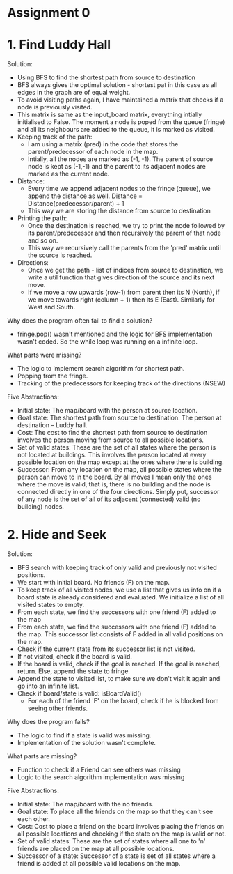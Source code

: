 # Assignment 0

# 1. Find  Luddy Hall

Solution:

- Using BFS to find the shortest path from source to destination
- BFS always gives the optimal solution - shortest pat in this case as all edges in the graph are of equal weight.
- To avoid visiting paths again, I have maintained a matrix that checks if a node is previously visited.
- This matrix is same as the input\_board matrix, everything intially initialised to False. The moment a node is poped from the queue (fringe) and all its neighbours are added to the queue, it is marked as visited.
- Keeping track of the path:
  - I am using a matrix (pred) in the code that stores the parent/predecessor of each node in the map.
  - Intially, all the nodes are marked as (-1, -1). The parent of source node is kept as (-1,-1) and the parent to its adjacent nodes are marked as the current node.
- Distance:
  - Every time we append adjacent nodes to the fringe (queue), we append the distance as well. Distance = Distance(predecessor/parent) + 1
  - This way we are storing the distance from source to destination
- Printing the path:
  - Once the destination is reached, we try to print the node followed by its parent/predecessor and then recursively the parent of that node and so on.
  - This way we recursively call the parents from the &#39;pred&#39; matrix until the source is reached.
- Directions:
  - Once we get the path - list of indices from source to destination, we write a util function that gives direction of the source and its next move.
  - If we move a row upwards (row-1) from parent then its N (North), if we move towards right (column + 1) then its E (East). Similarly for West and South.

Why does the program often fail to find a solution?
  - fringe.pop() wasn't mentioned and the logic for BFS implementation wasn't coded. So the while loop was running on a infinite loop.

What parts were missing?
  - The logic to implement search algorithm for shortest path.
  - Popping from the fringe.
  - Tracking of the predecessors for keeping track of the directions (NSEW)
  
Five Abstractions:
- Initial state: The map/board with the person at source location.
- Goal state: The shortest path from source to destination. The person at destination – Luddy hall.
- Cost: The cost to find the shortest path from source to destination involves the person moving from source to all possible locations.
- Set of valid states: These are the set of all states where the person is not located at buildings. This involves the person located at every possible location on the map except at the ones where there is building.
- Successor: From any location on the map, all possible states where the person can move to in the board. By all moves I mean only the ones where the move is valid, that is, there is no building and the node is connected directly in one of the four directions. Simply put, successor of any node is the set of all of its adjacent (connected) valid (no building) nodes.

# 2. Hide and Seek

Solution:

- BFS search with keeping track of only valid and previously not visited positions.
- We start with initial board. No friends (F) on the map.
- To keep track of all visited nodes, we use a list that gives us info on if a board state is already considered and evaluated. We initialize a list of all visited states to empty.
- From each state, we find the successors with one friend (F) added to the map
- From each state, we find the successors with one friend (F) added to the map. This successor list consists of F added in all valid positions on the map.
- Check if the current state from its successor list is not visited.
- If not visited, check if the board is valid.
- If the board is valid, check if the goal is reached. If the goal is reached, return. Else, append the state to fringe.
- Append the state to visited list, to make sure we don&#39;t visit it again and go into an infinite list.
- Check if board/state is valid: isBoardValid()
  - For each of the friend 'F' on the board, check if he is blocked from seeing other friends.

Why does the program fails?
  - The logic to find if a state is valid was missing.
  - Implementation of the solution wasn't complete.

What parts are missing?
  - Function to check if a Friend can see others was missing
  - Logic to the search algorithm implementation was missing

Five Abstractions:
- Initial state: The map/board with the no friends.
- Goal state: To place all the friends on the map so that they can't see each other.
- Cost: Cost to place a friend on the board involves placing the friends on all possible locations and checking if the state on the map is valid or not.
- Set of valid states: These are the set of states where all one to 'n' friends are placed on the map at all possible locations.
- Successor of a state: Successor of a state is set of all states where a friend is added at all possible valid locations on the map.
